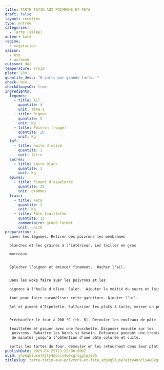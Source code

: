 ```yaml
---
title: TARTE TATIN AUX POIVRONS ET FETA
draft: false
layout: recettes
type: entree
categories:
  - Tarte (salée)
auteur: Auré
regime:
  - vegetarien
saison:
  - ete
  - automne
cuisson: Oui
temperature: Froid
plate: 100
quantite_desc: "8 parts par grande tarte. "
check: Non
checkAlwaysOk: true
ingredients:
  legumes:
    - title: Ail
      quantite: 4
      unit: tête·s
    - title: Oignon
      quantite: 5
      unit: Kg
    - title: Poivron (rouge)
      quantite: 20
      unit: Kg
  lof:
    - title: huile d'olive
      quantite: 1
      unit: litre
  sucres:
    - title: sucre blanc
      quantite: 1
      unit: Kg
  epices:
    - title: Piment d'espelette
      quantite: 25
      unit: grammes
  frais:
    - title: Feta
      quantite: 2
      unit: Kg
    - title: Pâte feuilletée
      quantite: 13
      commentaire: grand format
      unit: unité
preparation: >-
  Laver les légumes. Retirer des poivrons les membranes 

  blanches et les graines à l’intérieur. Les tailler en gros 

  morceaux.


  Éplucher l’oignon et émincer finement.  Hacher l'ail.


  Dans les woks faire suer les poivrons et les 

  oignons à l'huile d'olive. Saler.  Ajouter la moitié du sucre et laisser cuire le 

  tout pour faire caraméliser cette garniture. Ajouter l'ail.

  Sel et piment d’Espelette. Sulfuriser les plats à tarte, verser un peu de sucre au fond et disposer les légumes. 


  Préchauffer le four à 200 °C (th. 6). Dérouler les rouleaux de pâte 

  feuilletée et piquer avec une fourchette. Disposer ensuite sur les
   poivrons. Rabattre les bords si besoin. Enfournez pendant une trentaine
   de minutes jusqu’à l’obtention d’une pâte colorée et cuite. 

  Sortir les tartes du four, démouler en les retournant dans leur plat de service et parsemer de feta émiettée.  Un délice.
publishDate: 2025-04-25T13:22:00.000Z
uuid: yhpkq5luse7ajty4mbcls4w0xgrogglpjeph
titleslug: tarte-tatin-aux-poivrons-et-feta_yhpkq5luse7ajty4mbcls4w0xgrogglpjeph
---
```

